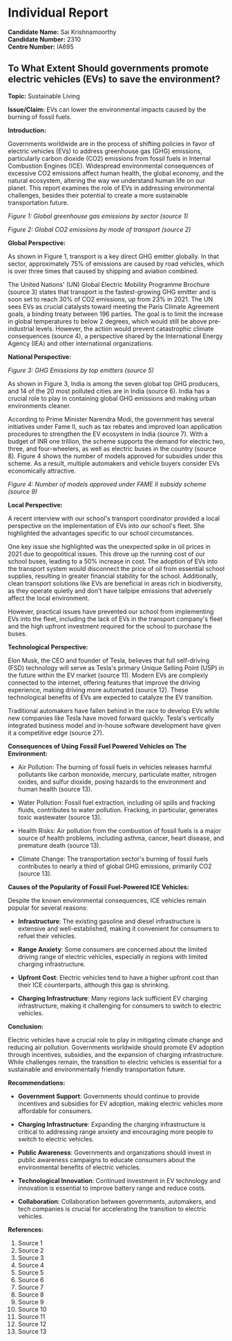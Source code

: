 # Individual Report

**Candidate Name:** Sai Krishnamoorthy  
**Candidate Number:** 2310  
**Centre Number:** IA695

## To What Extent Should governments promote electric vehicles (EVs) to save the environment?

**Topic:** Sustainable Living

**Issue/Claim:** EVs can lower the environmental impacts caused by the burning of fossil fuels.

**Introduction:**

Governments worldwide are in the process of shifting policies in favor of electric vehicles (EVs) to address greenhouse gas (GHG) emissions, particularly carbon dioxide (CO2) emissions from fossil fuels in Internal Combustion Engines (ICE). Widespread environmental consequences of excessive CO2 emissions affect human health, the global economy, and the natural ecosystem, altering the way we understand human life on our planet. This report examines the role of EVs in addressing environmental challenges, besides their potential to create a more sustainable transportation future.

*Figure 1: Global greenhouse gas emissions by sector (source 1)*

*Figure 2: Global CO2 emissions by mode of transport (source 2)*

**Global Perspective:**

As shown in Figure 1, transport is a key direct GHG emitter globally. In that sector, approximately 75% of emissions are caused by road vehicles, which is over three times that caused by shipping and aviation combined.

The United Nations' (UN) Global Electric Mobility Programme Brochure (source 3) states that transport is the fastest-growing GHG emitter and is soon set to reach 30% of CO2 emissions, up from 23% in 2021. The UN sees EVs as crucial catalysts toward meeting the Paris Climate Agreement goals, a binding treaty between 196 parties. The goal is to limit the increase in global temperatures to below 2 degrees, which would still be above pre-industrial levels. However, the action would prevent catastrophic climate consequences (source 4), a perspective shared by the International Energy Agency (IEA) and other international organizations.

**National Perspective:**

*Figure 3: GHG Emissions by top emitters (source 5)*

As shown in Figure 3, India is among the seven global top GHG producers, and 14 of the 20 most polluted cities are in India (source 6). India has a crucial role to play in containing global GHG emissions and making urban environments cleaner.

According to Prime Minister Narendra Modi, the government has several initiatives under Fame II, such as tax rebates and improved loan application procedures to strengthen the EV ecosystem in India (source 7). With a budget of INR one trillion, the scheme supports the demand for electric two, three, and four-wheelers, as well as electric buses in the country (source 8). Figure 4 shows the number of models approved for subsidies under this scheme. As a result, multiple automakers and vehicle buyers consider EVs economically attractive.

*Figure 4: Number of models approved under FAME II subsidy scheme (source 9)*

**Local Perspective:**

A recent interview with our school's transport coordinator provided a local perspective on the implementation of EVs into our school's fleet. She highlighted the advantages specific to our school circumstances.

One key issue she highlighted was the unexpected spike in oil prices in 2021 due to geopolitical issues. This drove up the running cost of our school buses, leading to a 50% increase in cost. The adoption of EVs into the transport system would disconnect the price of oil from essential school supplies, resulting in greater financial stability for the school. Additionally, clean transport solutions like EVs are beneficial in areas rich in biodiversity, as they operate quietly and don't have tailpipe emissions that adversely affect the local environment.

However, practical issues have prevented our school from implementing EVs into the fleet, including the lack of EVs in the transport company's fleet and the high upfront investment required for the school to purchase the buses.

**Technological Perspective:**

Elon Musk, the CEO and founder of Tesla, believes that full self-driving (FSD) technology will serve as Tesla's primary Unique Selling Point (USP) in the future within the EV market (source 11). Modern EVs are complexly connected to the internet, offering features that improve the driving experience, making driving more automated (source 12). These technological benefits of EVs are expected to catalyze the EV transition.

Traditional automakers have fallen behind in the race to develop EVs while new companies like Tesla have moved forward quickly. Tesla's vertically integrated business model and in-house software development have given it a competitive edge (source 27).

**Consequences of Using Fossil Fuel Powered Vehicles on The Environment:**

* Air Pollution: The burning of fossil fuels in vehicles releases harmful pollutants like carbon monoxide, mercury, particulate matter, nitrogen oxides, and sulfur dioxide, posing hazards to the environment and human health (source 13).

* Water Pollution: Fossil fuel extraction, including oil spills and fracking fluids, contributes to water pollution. Fracking, in particular, generates toxic wastewater (source 13).

* Health Risks: Air pollution from the combustion of fossil fuels is a major source of health problems, including asthma, cancer, heart disease, and premature death (source 13).

* Climate Change: The transportation sector's burning of fossil fuels contributes to nearly a third of global GHG emissions, primarily CO2 (source 13).

**Causes of the Popularity of Fossil Fuel-Powered ICE Vehicles:**

Despite the known environmental consequences, ICE vehicles remain popular for several reasons:

* **Infrastructure**: The existing gasoline and diesel infrastructure is extensive and well-established, making it convenient for consumers to refuel their vehicles.

* **Range Anxiety**: Some consumers are concerned about the limited driving range of electric vehicles, especially in regions with limited charging infrastructure.

* **Upfront Cost**: Electric vehicles tend to have a higher upfront cost than their ICE counterparts, although this gap is shrinking.

* **Charging Infrastructure**: Many regions lack sufficient EV charging infrastructure, making it challenging for consumers to switch to electric vehicles.

**Conclusion:**

Electric vehicles have a crucial role to play in mitigating climate change and reducing air pollution. Governments worldwide should promote EV adoption through incentives, subsidies, and the expansion of charging infrastructure. While challenges remain, the transition to electric vehicles is essential for a sustainable and environmentally friendly transportation future.

**Recommendations:**

* **Government Support**: Governments should continue to provide incentives and subsidies for EV adoption, making electric vehicles more affordable for consumers.

* **Charging Infrastructure**: Expanding the charging infrastructure is critical to addressing range anxiety and encouraging more people to switch to electric vehicles.

* **Public Awareness**: Governments and organizations should invest in public awareness campaigns to educate consumers about the environmental benefits of electric vehicles.

* **Technological Innovation**: Continued investment in EV technology and innovation is essential to improve battery range and reduce costs.

* **Collaboration**: Collaboration between governments, automakers, and tech companies is crucial for accelerating the transition to electric vehicles.

**References:**

1. Source 1
2. Source 2
3. Source 3
4. Source 4
5. Source 5
6. Source 6
7. Source 7
8. Source 8
9. Source 9
10. Source 10
11. Source 11
12. Source 12
13. Source 13
